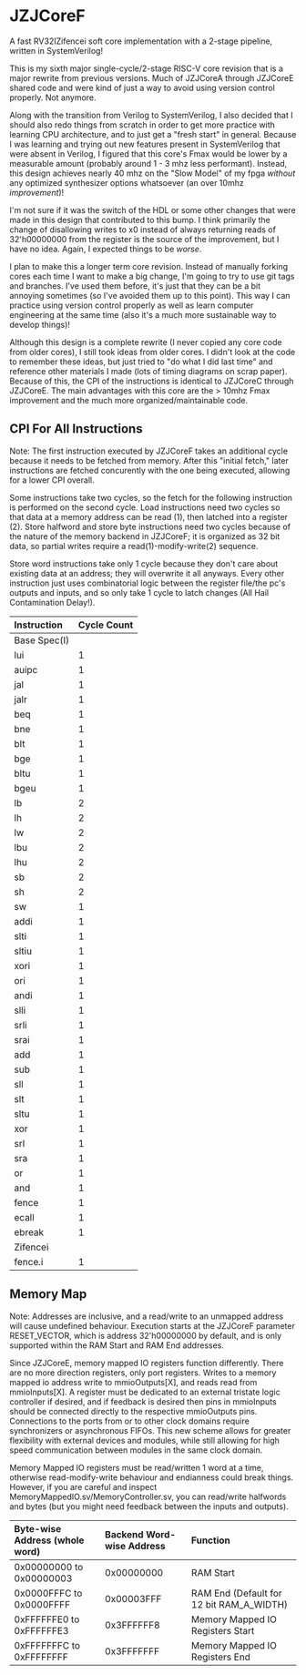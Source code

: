 # JZJCoreF

A fast RV32IZifencei soft core implementation with a 2-stage pipeline, written in SystemVerilog!

This is my sixth major single-cycle/2-stage RISC-V core revision that is a major rewrite from previous versions. Much of JZJCoreA through JZJCoreE shared code and were kind of just a way to avoid using version control properly. Not anymore.

Along with the transition from Verilog to SystemVerilog, I also decided that I should also redo things from scratch in order to get more practice with learning CPU architecture, and to just get a "fresh start" in general. Because I was learning and trying out new features present in SystemVerilog that were absent in Verilog, I figured that this core's Fmax would be lower by a measurable amount (probably around 1 - 3 mhz less performant). Instead, this design achieves nearly 40 mhz on the "Slow Model" of my fpga _without_ any optimized synthesizer options whatsoever (an over 10mhz _improvement_)!

I'm not sure if it was the switch of the HDL or some other changes that were made in this design that contributed to this bump. I think primarily the change of disallowing writes to x0 instead of always returning reads of 32'h00000000 from the register is the source of the improvement, but I have no idea. Again, I expected things to be _worse_.

I plan to make this a longer term core revision. Instead of manually forking cores each time I want to make a big change, I'm going to try to use git tags and branches. I've used them before, it's just that they can be a bit annoying sometimes (so I've avoided them up to this point). This way I can practice using version control properly as well as learn computer engineering at the same time (also it's a much more sustainable way to develop things)!

Although this design is a complete rewrite (I never copied any core code from older cores), I still took ideas from older cores. I didn't look at the code to remember these ideas, but just tried to "do what I did last time" and reference other materials I made (lots of timing diagrams on scrap paper). Because of this, the CPI of the instructions is identical to JZJCoreC through JZJCoreE. The main advantages with this core are the > 10mhz Fmax improvement and the much more organized/maintainable code.

## CPI For All Instructions

Note: The first instruction executed by JZJCoreF takes an additional cycle because it needs to be fetched from memory. After this "initial fetch," later instructions are fetched concurently with the one being executed, allowing for a lower CPI overall.

Some instructions take two cycles, so the fetch for the following instruction is performed on the second cycle. Load instructions need two cycles so that data at a memory address can be read (1), then latched into a register (2). Store halfword and store byte instructions need two cycles because of the nature of the memory backend in JZJCoreF; it is organized as 32 bit data, so partial writes require a read(1)-modify-write(2) sequence.

Store word instructions take only 1 cycle because they don't care about existing data at an address; they will overwrite it all anyways. Every other instruction just uses combinatorial logic between the register file/the pc's outputs and inputs, and so only take 1 cycle to latch changes (All Hail Contamination Delay!).

| Instruction | Cycle Count |
|:------------|:-----------------------|
|Base Spec(I)|
| lui | 1 |
| auipc | 1 |
| jal | 1 |
| jalr | 1 |
| beq | 1 |
| bne | 1 |
| blt | 1 |
| bge | 1 |
| bltu | 1 |
| bgeu | 1 |
| lb | 2 |
| lh | 2 |
| lw | 2 |
| lbu | 2 |
| lhu | 2 |
| sb | 2 |
| sh | 2 |
| sw | 1 |
| addi | 1 |
| slti | 1 |
| sltiu | 1 |
| xori | 1 |
| ori | 1 |
| andi | 1 |
| slli | 1 |
| srli | 1 |
| srai | 1 |
| add | 1 |
| sub | 1 |
| sll | 1 |
| slt | 1 |
| sltu | 1 |
| xor | 1 |
| srl | 1 |
| sra | 1 |
| or | 1 |
| and | 1 |
| fence | 1 |
| ecall | 1 |
| ebreak | 1 |
|Zifencei|
| fence.i | 1 |

## Memory Map

Note: Addresses are inclusive, and a read/write to an unmapped address will cause undefined behaviour. Execution starts at the JZJCoreF parameter RESET_VECTOR, which is address 32'h00000000 by default, and is only supported within the RAM Start and RAM End addresses.

Since JZJCoreE, memory mapped IO registers function differently. There are no more direction registers, only port registers. Writes to a memory mapped io address write to mmioOutputs[X], and reads read from mmioInputs[X]. A register must be dedicated to an external tristate logic controller if desired, and if feedback is desired then pins in mmioInputs should be connected directly to the respective mmioOutputs pins. Connections to the ports from or to other clock domains require synchronizers or asynchronous FIFOs. This new scheme allows for greater flexibility with external devices and modules, while still allowing for high speed communication between modules in the same clock domain.

Memory Mapped IO registers must be read/written 1 word at a time, otherwise read-modify-write behaviour and endianness could break things. However, if you are careful and inspect MemoryMappedIO.sv/MemoryController.sv, you can read/write halfwords and bytes (but you might need feedback between the inputs and outputs).

| Byte-wise Address (whole word) | Backend Word-wise Address | Function |
|:------------------------------|:---------------------------|:---------|
|0x00000000 to 0x00000003|0x00000000|RAM Start|
|0x0000FFFC to 0x0000FFFF|0x00003FFF|RAM End (Default for 12 bit RAM_A_WIDTH)|
|0xFFFFFFE0 to 0xFFFFFFE3|0x3FFFFFF8|Memory Mapped IO Registers Start|
|0xFFFFFFFC to 0xFFFFFFFF|0x3FFFFFFF|Memory Mapped IO Registers End|

